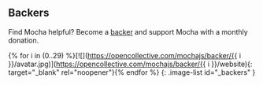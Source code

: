 ## Backers

Find Mocha helpful?  Become a [backer](https://opencollective.com/mochajs#support) and support Mocha with a monthly donation.

<!-- markdownlint-disable MD034 -->
{% for i in (0..29) %}[![](https://opencollective.com/mochajs/backer/{{ i }}/avatar.jpg)](https://opencollective.com/mochajs/backer/{{ i }}/website){: target="_blank" rel="noopener"}{% endfor %}
{: .image-list id="_backers" }
